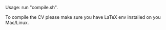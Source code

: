 Usage: run "compile.sh".

To compile the CV please make sure you have LaTeX env installed on you Mac/Linux.
